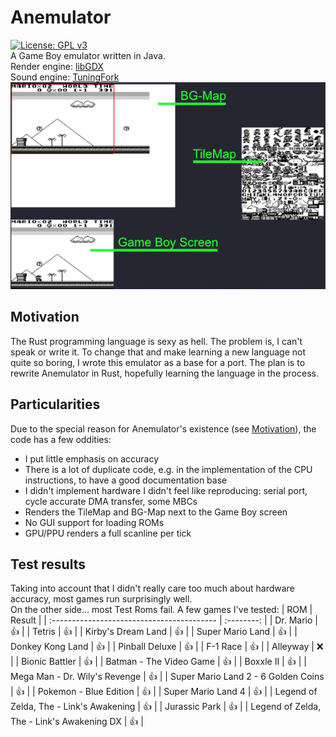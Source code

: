 # Anemulator
[![License: GPL v3](https://img.shields.io/badge/License-GPLv3-blue.svg)](https://www.gnu.org/licenses/gpl-3.0)  
A Game Boy emulator written in Java.  
Render engine: [libGDX](https://github.com/libgdx/libgdx)  
Sound engine: [TuningFork](https://github.com/Hangman/TuningFork)  
![Screenshot](https://github.com/Hangman/Anemulator/blob/master/assets/mario.png)

## Motivation
The Rust programming language is sexy as hell. The problem is, I can't speak or write it. To change that and make learning a new language not quite so boring, I wrote this emulator as a base for a port. The plan is to rewrite Anemulator in Rust, hopefully learning the language in the process.

## Particularities
Due to the special reason for Anemulator's existence (see [Motivation](https://github.com/Hangman/Anemulator#motivation)), the code has a few oddities:
* I put little emphasis on accuracy
* There is a lot of duplicate code, e.g. in the implementation of the CPU instructions, to have a good documentation base
* I didn't implement hardware I didn't feel like reproducing: serial port, cycle accurate DMA transfer, some MBCs
* Renders the TileMap and BG-Map next to the Game Boy screen
* No GUI support for loading ROMs
* GPU/PPU renders a full scanline per tick

## Test results
Taking into account that I didn't really care too much about hardware accuracy, most games run surprisingly well.  
On the other side... most Test Roms fail.
A few games I've tested:
| ROM                                        |   Result   |
| :----------------------------------------- | :--------: |
| Dr. Mario                                  | :+1:       |
| Tetris                                     | :+1:       |
| Kirby's Dream Land                         | :+1:       |
| Super Mario Land                           | :+1:       |
| Donkey Kong Land                           | :+1:       |
| Pinball Deluxe                             | :+1:       |
| F-1 Race                                   | :+1:       |
| Alleyway                                   | :x:        |
| Bionic Battler                             | :+1:       |
| Batman - The Video Game                    | :+1:       |
| Boxxle II                                  | :+1:       |
| Mega Man - Dr. Wily's Revenge              | :+1:       |
| Super Mario Land 2 - 6 Golden Coins        | :+1:       |
| Pokemon - Blue Edition                     | :+1:       |
| Super Mario Land 4                         | :+1:       |
| Legend of Zelda, The - Link's Awakening    | :+1:       |
| Jurassic Park                              | :+1:       |
| Legend of Zelda, The - Link's Awakening DX | :+1:       |

